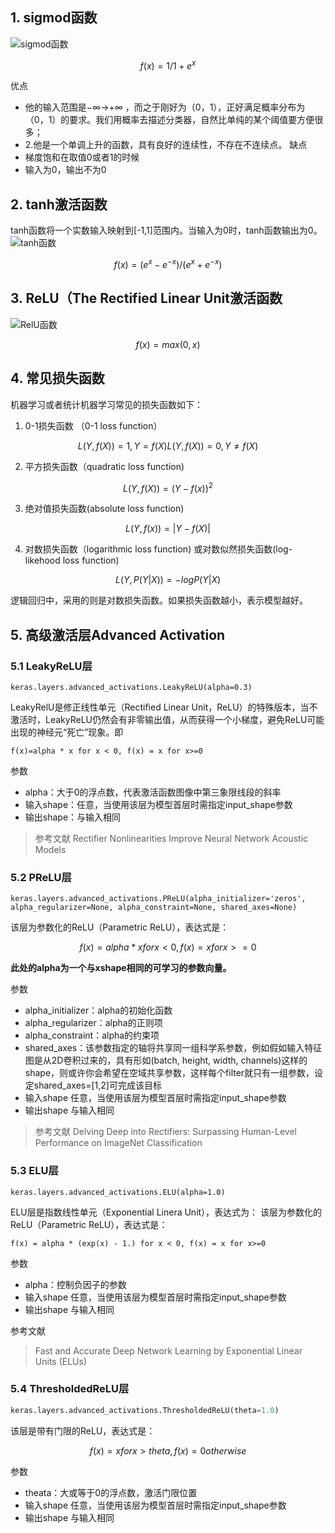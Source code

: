 ## 1. sigmod函数
![sigmod函数](https://upload.wikimedia.org/wikipedia/commons/3/33/Sigmoid_function_01.png)
```math
    f(x) = 1 / 1 + e^{x}
```

优点
+ 他的输入范围是−∞→+∞ ，而之于刚好为（0，1），正好满足概率分布为（0，1）的要求。我们用概率去描述分类器，自然比单纯的某个阈值要方便很多； 
+ 2.他是一个单调上升的函数，具有良好的连续性，不存在不连续点。
缺点
+ 梯度饱和在取值0或者1的时候
+ 输入为0，输出不为0

## 2.  tanh激活函数
tanh函数将一个实数输入映射到[-1,1]范围内。当输入为0时，tanh函数输出为0。
![tanh函数](https://upload.wikimedia.org/wikipedia/commons/thumb/7/76/Sinh_cosh_tanh.svg/600px-Sinh_cosh_tanh.svg.png)
```math
    f(x) = (e^x - e^{-x}) / (e^x + e^{-x})
```

## 3. ReLU（The Rectified Linear Unit激活函数
![RelU函数](https://upload.wikimedia.org/wikipedia/commons/thumb/c/c9/Ramp_function.svg/650px-Ramp_function.svg.png)
```math
f(x) = max(0, x)
```

## 4. 常见损失函数
机器学习或者统计机器学习常见的损失函数如下：

1. 0-1损失函数 （0-1 loss function）
```math
L(Y,f(X))= 1,  Y = f(X)

L(Y,f(X))= 0,  Y ≠ f(X)
```

2. 平方损失函数（quadratic loss function) 
```math
L(Y,f(X))=(Y−f(x)) ^2
```

3. 绝对值损失函数(absolute loss function) 
```math
L(Y,f(x))=|Y−f(X)|
```

4. 对数损失函数（logarithmic loss function) 或对数似然损失函数(log-likehood loss function)  
```math
L(Y,P(Y|X))=−logP(Y|X)
```
逻辑回归中，采用的则是对数损失函数。如果损失函数越小，表示模型越好。

## 5. 高级激活层Advanced Activation
### 5.1 LeakyReLU层
```
keras.layers.advanced_activations.LeakyReLU(alpha=0.3)
```
LeakyRelU是修正线性单元（Rectified Linear Unit，ReLU）的特殊版本，当不激活时，LeakyReLU仍然会有非零输出值，从而获得一个小梯度，避免ReLU可能出现的神经元“死亡”现象。即
```
f(x)=alpha * x for x < 0, f(x) = x for x>=0
```
参数
+ alpha：大于0的浮点数，代表激活函数图像中第三象限线段的斜率
+ 输入shape：任意，当使用该层为模型首层时需指定input_shape参数
+ 输出shape：与输入相同
>参考文献
>Rectifier Nonlinearities Improve Neural Network Acoustic Models
### 5.2 PReLU层
```
keras.layers.advanced_activations.PReLU(alpha_initializer='zeros', alpha_regularizer=None, alpha_constraint=None, shared_axes=None)
```
该层为参数化的ReLU（Parametric ReLU），表达式是：
```math
f(x) = alpha * x for x < 0, f(x) = x for x>=0
```
**此处的alpha为一个与xshape相同的可学习的参数向量。**

参数
+ alpha_initializer：alpha的初始化函数
+ alpha_regularizer：alpha的正则项
+ alpha_constraint：alpha的约束项
+ shared_axes：该参数指定的轴将共享同一组科学系参数，例如假如输入特征图是从2D卷积过来的，具有形如(batch, height, width, channels)这样的shape，则或许你会希望在空域共享参数，这样每个filter就只有一组参数，设定shared_axes=[1,2]可完成该目标
+ 输入shape 任意，当使用该层为模型首层时需指定input_shape参数
+ 输出shape 与输入相同

>参考文献
> Delving Deep into Rectifiers: Surpassing Human-Level Performance on ImageNet Classification
### 5.3 ELU层
```
keras.layers.advanced_activations.ELU(alpha=1.0)
```
ELU层是指数线性单元（Exponential Linera Unit），表达式为： 该层为参数化的ReLU（Parametric ReLU），表达式是：
```
f(x) = alpha * (exp(x) - 1.) for x < 0, f(x) = x for x>=0
```
参数
+ alpha：控制负因子的参数
+ 输入shape 任意，当使用该层为模型首层时需指定input_shape参数
+ 输出shape 与输入相同

参考文献
>Fast and Accurate Deep Network Learning by Exponential Linear Units (ELUs)

### 5.4 ThresholdedReLU层

```python
keras.layers.advanced_activations.ThresholdedReLU(theta=1.0)
```

该层是带有门限的ReLU，表达式是：

```math
f(x) = x for x > theta,f(x) = 0 otherwise
```

参数

+ theata：大或等于0的浮点数，激活门限位置
+ 输入shape 任意，当使用该层为模型首层时需指定input_shape参数
+ 输出shape 与输入相同
